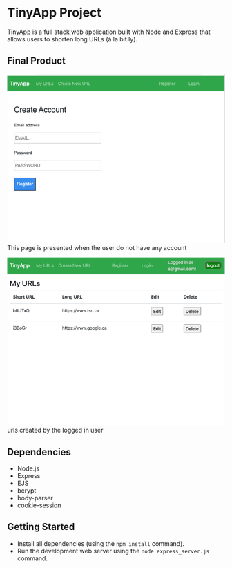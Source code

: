 # TinyApp Project

TinyApp is a full stack web application built with Node and Express that allows users to shorten long URLs (à la bit.ly).

## Final Product


!["This page is shown when you visit a site"](https://github.com/AlexThon/tinyapp/blob/master/doc/createAccount.png)
This page is presented when the user do not have any account

!["This picture shows the urls created by the user"](https://github.com/AlexThon/tinyapp/blob/master/doc/urls.png)
urls created by the logged in user

## Dependencies

- Node.js
- Express
- EJS
- bcrypt
- body-parser
- cookie-session

## Getting Started

- Install all dependencies (using the `npm install` command).
- Run the development web server using the `node express_server.js` command.
